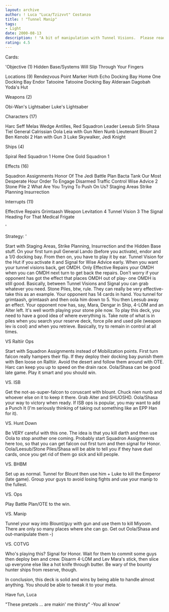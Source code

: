 ```yaml
---
layout: archive
author: ! Luca "Luca/Tzizvvt" Costanzo
title: ! "Tunnel Manip"
tags:
- Light
date: 2000-08-13
description: ! "A bit of manipulation with Tunnel Visions.  Please read thoroughly and if you don't get it message me before reviewing."
rating: 4.5
---
```

Cards: 

'Objective (1)
Hidden Base/Systems Will Slip Through Your Fingers

Locations (9)
Rendezvous Point
Marker
Hoth Echo Docking Bay
Home One Docking Bay
Endor
Tatooine
Tatooine Docking Bay
Alderaan
Dagobah Yoda's Hut

Weapons (2)

Obi-Wan's Lightsaber
Luke's Lightsaber

Characters (17)

Harc Seff
Melas
Wedge Antilles, Red Squadron Leader
Leesub Sirln
Shasa Tiel
General Calrissian
Oola
Leia with Gun
Nien Nunb
Lieutenant Blount
2 Ben Kenobi
2 Han with Gun
3 Luke Skywalker, Jedi Knight

Ships (4)

Spiral
Red Squadron 1
Home One
Gold Squadron 1

Effects (16)

Squadron Assignments
Honor Of The Jedi
Battle Plan
Bacta Tank
Our Most Desperate Hour
Order To Engage
Disarmed
Traffic Control
Wise Advice
2 Stone Pile
2 What Are You Trying To Push On Us?
Staging Areas
Strike Planning
Insurrection

Interrupts (11)

Effective Repairs
Grimtaash
Weapon Levitation
4 Tunnel Vision
3 The Signal
Heading For That Medical Frigate


'

Strategy: '

Start with Staging Areas, Strike Planning, Insurrection and the Hidden Base stuff.	On your first turn pull General Lando (before you activate), endor and a 1/0 docking bay.  From then on, you have to play it by ear.  Tunnel Vision for the Hut if you activate it and Signal for Wise Advice early.  When you want your tunnel visions back, get OMDH.  Only Effective Repairs your OMDH when you can OMDH next turn to get back the repairs.	Don't worry if your opponent has got the effect that places OMDH out of play- one OMDH is still good.	Basically, between Tunnel Visions and Signal you can grab whatever you need.  Stone Piles, btw, rule.  They can really be very effective- take this as an example.  Your opponent has 14 cards in hand.  You tunnel for grimtaash, grimtaash and then oola him down to 5.  You then Leesub away an effect.  Your opponent now has, say, Mara, Dengar in Ship, 4-LOM and an Alter left.	It's well worth playing your stone pile now.	To play this deck, you need to have a good idea of where everything is.  Take note of what is in piles when you search your reserve deck, force pile and used pile (weapon lev is cool) and when you retrieve.	Basically, try to remain in control at all times.

VS Raltiir Ops

Start with Squadron Assignments instead of Mobilization points.  First turn falcon really hampers their flip.  If they deploy their docking bay punish them with Ben loose on Ralltiir.  Avoid the desert and follow them around with OTE.  Harc can keep you up to speed on the drain race.  Oola/Shasa can be good late game.  Play it smart and you should win.

VS. ISB

Get the not-as-super-falcon to coruscant with blount.  Chuck nien nunb and whoever else on it to keep it there.  Grab Alter and SHUOSHD.  Oola/Shasa your way to victory when ready.  If ISB ops is popular, you may want to add a Punch It (I'm seriously thinking of taking out something like an EPP Han for it).

VS. Hunt Down

Be VERY careful with this one.	The idea is that you kill darth and then use Oola to stop another one coming.  Probably start Squadron Assignments here too, so that you can get falcon out first turn and then signal for Honor.  Oola/Leesub/Stone Piles/Shasa will be able to tell you if they have duel cards, once you get rid of them go sick and kill people.

VS. BHBM

Set up as normal.  Tunnel for Blount then use him + Luke to kill the Emperor (late game).  Group your guys to avoid losing fights and use your manip to the fullest.

VS. Ops

Play Battle Plan/OTE to the win.

VS. Manip

Tunnel your way into Blount/guy with gun and use them to kill Miyoom.  There are only so many places where she can go.	Get out Oola/Shasa and out-manipulate them -)

VS. COTVG

Who's playing this?  Signal for Honor.  Wait for them to commit some guys then deploy ben and crew.  Disarm 4-LOM and Lev Mara's stick, then slice up everyone else like a hot knife through butter.	Be wary of the bounty hunter ships from reserve, though.

In conclusion, this deck is solid and wins by being able to handle almost anything.  You should be able to tweak it to your meta.

Have fun,
Luca

"These pretzels ... are makin' me thirsty"
-You all know'